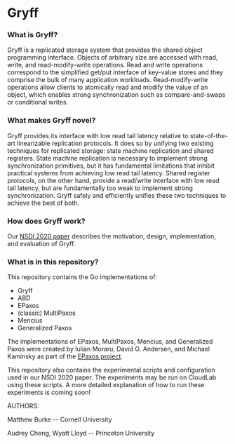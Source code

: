 Gryff
======


### What is Gryff?


Gryff is a replicated storage system that provides the shared object programming interface. Objects of arbitrary size are
accessed with read, write, and read-modify-write operations. Read and write operations correspond to the simplified get/put
interface of key-value stores and they comprise the bulk of many application workloads. Read-modify-write operations allow
clients to atomically read and modify the value of an object, which enables strong synchronization such as compare-and-swaps
or conditional writes.

### What makes Gryff novel?

Gryff provides its interface with low read tail latency relative to state-of-the-art linearizable replication protocols. It does so by unifying two existing techniques for replicated storage: state machine replication and shared registers. State machine replication is necessary to implement strong synchronization primitives, but it has fundamental limitations that inhibit practical systems from achieving low read tail latency. Shared register protocols, on the other hand, provide a read/write interface with low read tail latency, but are fundamentally too weak to implement strong synchronization. Gryff safely and efficiently unifies these two techniques to achieve the best of both.

### How does Gryff work?

Our [NSDI 2020 paper](https://www.usenix.org/conference/nsdi20/presentation/burke) describes the motivation, design, implementation, and evaluation of Gryff.

### What is in this repository?

This repository contains the Go implementations of:

* Gryff
* ABD
* EPaxos
* (classic) MultiPaxos
* Mencius
* Generalized Paxos

The implementations of EPaxos, MultiPaxos, Mencius, and Generalized Paxos were created by Iulian Moraru, David G. Andersen, and Michael Kaminsky as part of the [EPaxos project](https://github.com/efficient/epaxos).

This repository also contains the experimental scripts and configuration used in our NSDI 2020 paper. The experiments may be run on CloudLab using these scripts. A more detailed explanation of how to run these experiments is coming soon!

AUTHORS:

Matthew Burke -- Cornell University

Audrey Cheng, Wyatt Lloyd -- Princeton University